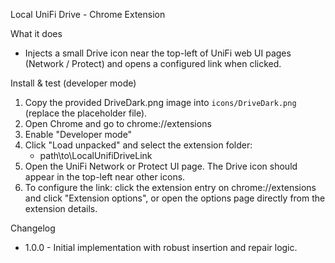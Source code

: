 Local UniFi Drive - Chrome Extension

What it does
- Injects a small Drive icon near the top-left of UniFi web UI pages (Network / Protect) and opens a configured link when clicked.

Install & test (developer mode)
1. Copy the provided DriveDark.png image into `icons/DriveDark.png` (replace the placeholder file).
2. Open Chrome and go to chrome://extensions
3. Enable "Developer mode"
4. Click "Load unpacked" and select the extension folder:
   - path\to\LocalUnifiDriveLink
5. Open the UniFi Network or Protect UI page. The Drive icon should appear in the top-left near other icons.
6. To configure the link: click the extension entry on chrome://extensions and click "Extension options", or open the options page directly from the extension details.

Changelog
- 1.0.0 - Initial implementation with robust insertion and repair logic.
